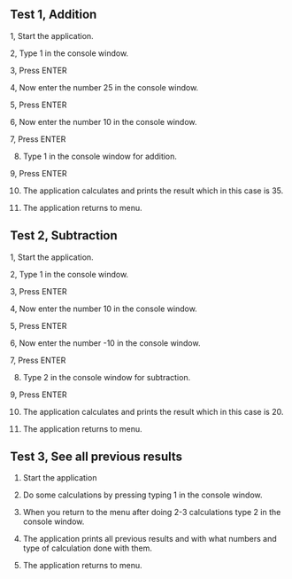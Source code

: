 ## Test 1, Addition
1, Start the application.

2, Type 1 in the console window.

3, Press ENTER

4, Now enter the number 25 in the console window.

5, Press ENTER

6, Now enter the number 10 in the console window.

7, Press ENTER

8. Type 1 in the console window for addition.

9, Press ENTER

10. The application calculates and prints the result which in this case is 35.

11. The application returns to menu.

## Test 2, Subtraction
1, Start the application.

2, Type 1 in the console window.

3, Press ENTER

4, Now enter the number 10 in the console window.

5, Press ENTER

6, Now enter the number -10 in the console window.

7, Press ENTER

8. Type 2 in the console window for subtraction.

9, Press ENTER

10. The application calculates and prints the result which in this case is 20.

11. The application returns to menu.

## Test 3, See all previous results
1. Start the application

2. Do some calculations by pressing typing 1 in the console window.

3. When you return to the menu after doing 2-3 calculations type 2 in the console window.

4. The application prints all previous results and with what numbers and type of calculation done with them.

5. The application returns to menu.
